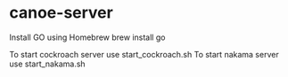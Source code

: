 # canoe-server

Install GO using Homebrew
brew install go

To start cockroach server use start_cockroach.sh
To start nakama server use start_nakama.sh
